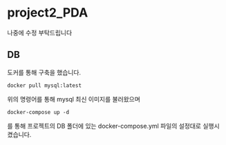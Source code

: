 # project2_PDA
나중에 수정 부탁드립니다

## DB
도커를 통해 구축을 했습니다.

    docker pull mysql:latest
  
위의 명령어를 통해 mysql 최신 이미지를 불러왔으며

    docker-compose up -d
를 통해 프로젝트의 DB 폴더에 있는 docker-compose.yml 파일의 설정대로 실행시켰습니다.
